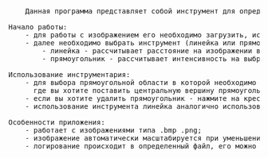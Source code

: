 <pre>
	Данная программа представляет собой инструмент для определения интенсивности цвета на медецинских изображениях

Начало работы:
	- для работы с изображением его необходимо загрузить, используя кнопку из основного тела программы или из меню;
	- далее необходимо выбрать инструмент (линейка или прямоугольник):
		- линейка - рассчитывает расстояние на изображении в px;
		- прямоугольник - рассчитывает интенсивность на выбранной части изображения.
  
Использование инструментария:
	- для выбора прямоугольной области в которой необходимо опрелелить интенсивность нажмите лкм в месте,
	  где вы хотите поставить центральную вершину прямоугольника, после чего не отпуская лкм проведите мышь до конечной вершины необходимой прямоугольной области;
	- если вы хотите удалить прямоугольник - нажмите на крестик возле названия инструмента;
	- использование инструмента линейка аналогично использованию инструмента прямоугольник.

Особенности приложения:
	- работает с изображениями типа .bmp .png;
	- изображение автоматически масштабируется при уменьшении/увеличении окна приложения;
	- логирование происходит в определенный файл, его можно открыть, используя пункт в меню.
</pre>
